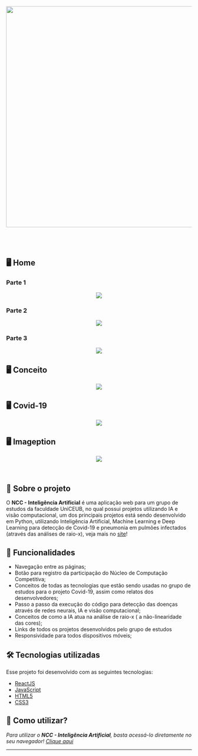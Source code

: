 <h1 align="center">
  <img src="https://user-images.githubusercontent.com/78852609/137232446-44373930-5eab-4f15-8da0-b67ef75e1a9d.png" width="600px">
</h1>
<br>
<br>
<h2>🖥️ Home </h2>
<h3> Parte 1 </h3>
  <p align="center">
      <img src="https://user-images.githubusercontent.com/78852609/137592333-ddff5319-4f0b-4f82-b2f8-3a84d8ce3d02.PNG">
  </p>
<h3> Parte 2 </h3>
  <p align="center">
    <img src="https://user-images.githubusercontent.com/78852609/137592365-998697ea-20cf-461a-bf18-84af3515798b.PNG">
  </p>
 <h3> Parte 3 </h3>
  <p align="center">
    <img src="https://user-images.githubusercontent.com/78852609/137592408-f96d3f56-e589-421b-9bd2-0cdbbf6112a1.PNG">
  </p>
<h2>🖥️ Conceito </h2>
<p align="center">
  <img src="https://user-images.githubusercontent.com/78852609/137592427-5ac0a0a3-7fab-46a5-80c9-7b709893c581.PNG">
</p>
<h2>🖥️ Covid-19 </h2>
  <p align="center">
    <img src="https://user-images.githubusercontent.com/78852609/137592438-0fd98d09-0573-4434-9b75-744b8a8343de.PNG">
  </p>
<h2>🖥️ Imageption </h2>
  <p align="center">
    <img src="https://user-images.githubusercontent.com/78852609/137592461-0556ce8e-1c00-4f43-846a-eca994fd2ede.PNG">
  </p>
</br>

## 💬 Sobre o projeto

O **NCC - Inteligência Artificial** é uma aplicação web para um grupo de estudos da faculdade UniCEUB, no qual possui projetos utilizando IA e visão computacional, um dos principais projetos está sendo desenvolvido em Python, utilizando Inteligência Artificial, Machine Learning e Deep Learning para detecção de Covid-19 e pneumonia em pulmões infectados (através das análises de raio-x), veja mais no [site](https://ia.ceubos.com.br/)!

<!-- Ao logar na aplicação com nosso username do GitHub vamos para a página home, nela vemos nossos amigos (seguidores do GitHub), as comunidades que participamos, e os últimos recados deixados. Além disso é possível criar novas comunidades e novos recados! -->

## 🧠 Funcionalidades

<ul>
  <li>Navegação entre as páginas;</li>
  <li>Botão para registro da participação do Núcleo de Computação Competitiva;</li>
  <li>Conceitos de todas as tecnologias que estão sendo usadas no grupo de estudos para o projeto Covid-19, assim como relatos dos desenvolvedores;</li>
  <li>Passo a passo da execução do código para detecção das doenças através de redes neurais, IA e visão computacional;</li>
  <li>Conceitos de como a IA atua na análise de raio-x ( a não-linearidade das cores);</li>
  <li>Links de todos os projetos desenvolvidos pelo grupo de estudos</li>
  <li>Responsividade para todos dispositivos móveis;</li>
</ul>

## 🛠 Tecnologias utilizadas

Esse projeto foi desenvolvido com as seguintes tecnologias:

- [ReactJS](https://reactjs.org)
- [JavaScript](https://developer.mozilla.org/pt-BR/docs/Web/JavaScript)
- [HTML5](https://www.w3schools.com/html/)
- [CSS3](https://www.w3schools.com/css/)

## 📌 Como utilizar?

_Para utilizar o **NCC - Inteligência Artificial**, basta acessá-lo diretamente no seu navegador! [Clique aqui](https://ia.ceubos.com.br/)_

---



<!--In the project directory, you can run:

### `yarn start`

Runs the app in the development mode.\
Open [http://localhost:3000](http://localhost:3000) to view it in the browser.

The page will reload if you make edits.\
You will also see any lint errors in the console.

### `yarn test`

Launches the test runner in the interactive watch mode.\
See the section about [running tests](https://facebook.github.io/create-react-app/docs/running-tests) for more information.

### `yarn build`

Builds the app for production to the `build` folder.\
It correctly bundles React in production mode and optimizes the build for the best performance.

The build is minified and the filenames include the hashes.\
Your app is ready to be deployed!

See the section about [deployment](https://facebook.github.io/create-react-app/docs/deployment) for more information.

### `yarn eject`

**Note: this is a one-way operation. Once you `eject`, you can’t go back!**

If you aren’t satisfied with the build tool and configuration choices, you can `eject` at any time. This command will remove the single build dependency from your project.

Instead, it will copy all the configuration files and the transitive dependencies (webpack, Babel, ESLint, etc) right into your project so you have full control over them. All of the commands except `eject` will still work, but they will point to the copied scripts so you can tweak them. At this point you’re on your own.

You don’t have to ever use `eject`. The curated feature set is suitable for small and middle deployments, and you shouldn’t feel obligated to use this feature. However we understand that this tool wouldn’t be useful if you couldn’t customize it when you are ready for it.-->

